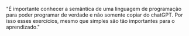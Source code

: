 "É importante conhecer a semântica de uma linguagem de programação para poder programar de verdade e não somente copiar do chatGPT.
Por isso esses exercícios, mesmo que simples são tão importantes para o aprendizado."
